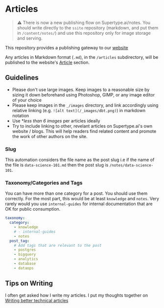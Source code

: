 # Articles

> ⚠️ There is now a new publishing flow on Supertype.ai/notes. You should write directly to the `ssite` repository (markdown, and put them in `/content/notes/`) and use this repository only for image storage and serving. 

This repository provides a publishing gateway to our [website](https://supertype.ai)

Any articles in Markdown format (`.md`), in the `/articles` subdirectory, will be published to the website's [Article](https://supertype.ai/notes) section.

## Guidelines

- Please don't use large images. Keep images to a reasonable size by sizing it down beforehand using Photoshop, GIMP, or any image editor of your choice
- Please keep images in the `_/images` directory, and link accordingly using relative linking (e.g. `![alt text](/_images/dbt.png)`) in markdown notation
- Use \*_less than 6 images_ per articles ideally
- Try to include linking to other, revelant articles on Supertype.ai's own website / blogs. This will help readers find related content and promote the work of other authors on the site.

### Slug

This automation considers the file name as the post slug i.e if the name of the file is `data-science-101.md` then the post slug is `/notes/data-science-101`.

### Taxonomy/Categories and Tags

You can have more than one category for a post. You should use them correctly. For the most part, this would be at least `knowledge` and `notes`. Very rarely would you use `internal-guides` for internal documentation that are OK for public consumption.

```yaml
taxonomy:
  category:
    - knowledge
    # - internal-guides
    - notes
  post_tag:
    # Add tags that are relevant to the post
    - postgres
    - bigquery
    - analytics
    - database
    - dataops
```

## Tips on Writing

I often get asked how I write my articles. I put my thoughts together on [Writing better technical articles](articles/technicalwriting.md)
